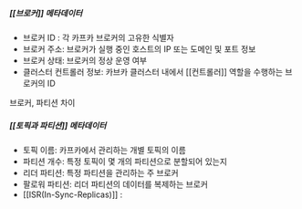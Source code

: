 
##### [[브로커]] 메타데이터

- 브로커 ID : 각 카프카 브로커의 고유한 식별자
- 브로커 주소: 브로커가 실행 중인 호스트의 IP 또는 도메인 및 포트 정보
- 브로커 상태: 브로커의 정상 운영 여부
- 클러스터 컨트롤러 정보: 카브카 클러스터 내에서 [[컨트롤러]] 역할을 수행하는 브로커의 ID


브로커, 파티션 차이

##### [[토픽과 파티션]] 메타데이터
- 토픽 이름: 카프카에서 관리하는 개별 토픽의 이름
- 파티션 개수: 특정 토픽이 몇 개의 파티션으로 분할되어 있는지
- 리더 파티션: 특정 파티션을 관리하는 주 브로커
- 팔로워 파티션: 리더 파티션의 데이터를 복제하는 브로커
- [[ISR(In-Sync-Replicas)]] : 


